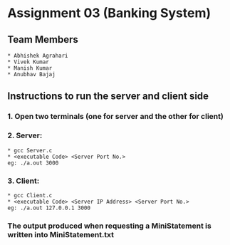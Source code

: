 # Assignment 03 (Banking System)
## Team Members
	* Abhishek Agrahari
	* Vivek Kumar
	* Manish Kumar
	* Anubhav Bajaj
## Instructions to run the server and client side
### 1. Open two terminals (one for server and the other for client)
### 2. Server: 
	* gcc Server.c
	* <executable Code> <Server Port No.>
	eg: ./a.out 3000
### 3. Client:
	* gcc Client.c
	* <executable Code> <Server IP Address> <Server Port No.>
	eg: ./a.out 127.0.0.1 3000
### The output produced when requesting a MiniStatement is written into MiniStatement.txt